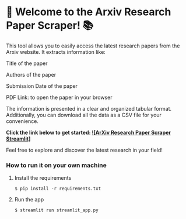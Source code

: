 # 🎈 Welcome to the Arxiv Research Paper Scraper! 📚
This tool allows you to easily access the latest research papers from the Arxiv website. It extracts information like:

Title of the paper

Authors of the paper

Submission Date of the paper

PDF Link: to open the paper in your browser

The information is presented in a clear and organized tabular format. Additionally, you can download all the data as a CSV file for your convenience.

**Click the link below to get started: [![ArXiv Research Paper Scraper Streamlit]](https://arxiv-scraper.streamlit.app/)**

Feel free to explore and discover the latest research in your field!


### How to run it on your own machine

1. Install the requirements

   ```
   $ pip install -r requirements.txt
   ```

2. Run the app

   ```
   $ streamlit run streamlit_app.py
   ```

